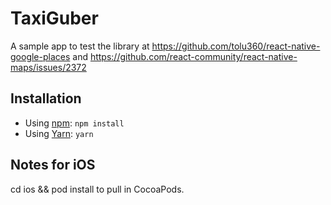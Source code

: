 # TaxiGuber

A sample app to test the library at https://github.com/tolu360/react-native-google-places and https://github.com/react-community/react-native-maps/issues/2372

## Installation

* Using [npm](https://www.npmjs.com/#getting-started): `npm install`
* Using [Yarn](https://yarnpkg.com/): `yarn`

## Notes for iOS

cd ios && pod install to pull in CocoaPods.
